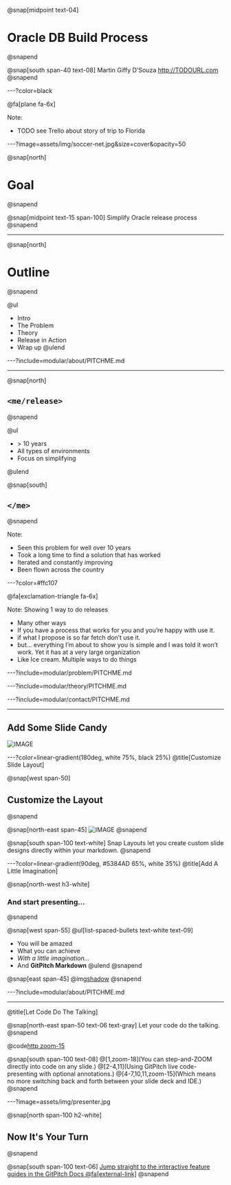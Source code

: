 @snap[midpoint text-04]
# Oracle DB Build Process
@snapend

@snap[south span-40 text-08]
Martin Giffy D'Souza
http://TODOURL.com
@snapend


---?color=black

@fa[plane fa-6x]

Note:
- TODO see Trello about story of trip to Florida


---?image=assets/img/soccer-net.jpg&size=cover&opacity=50

@snap[north]
# Goal
@snapend

@snap[midpoint text-15 span-100]
Simplify Oracle release process
@snapend


---

@snap[north]
# Outline
@snapend


@ul[](false)
- Intro
- The Problem
- Theory
- Release in Action
- Wrap up
@ulend


---?include=modular/about/PITCHME.md

---

@snap[north]
## `<me/release>`
@snapend


@ul[](false)

- &gt; 10 years
- All types of environments
- Focus on simplifying 

@ulend

@snap[south]
## `</me>`
@snapend

Note:
- Seen this problem for well over 10 years
- Took a long time to find a solution that has worked
- Iterated and constantly improving
- Been flown across the country

---?color=#ffc107

@fa[exclamation-triangle fa-6x]


Note:
Showing 1 way to do releases
- Many other ways
- If you have a process that works for you and you’re happy with use it.
- if what I propose is so far fetch don’t use it.
- but... everything I’m about to show you is simple and I was told it won’t work. Yet it has at a very large organization
- Like Ice cream. Multiple ways to do things


---?include=modular/problem/PITCHME.md


---?include=modular/theory/PITCHME.md


---?include=modular/contact/PITCHME.md

---

## Add Some Slide Candy

![IMAGE](assets/img/presentation.png)

---?color=linear-gradient(180deg, white 75%, black 25%)
@title[Customize Slide Layout]

@snap[west span-50]
## Customize the Layout
@snapend

@snap[north-east span-45]
![IMAGE](assets/img/presentation.png)
@snapend

@snap[south span-100 text-white]
Snap Layouts let you create custom slide designs directly within your markdown.
@snapend

---?color=linear-gradient(90deg, #5384AD 65%, white 35%)
@title[Add A Little Imagination]

@snap[north-west h3-white]
### And start presenting...
@snapend

@snap[west span-55]
@ul[list-spaced-bullets text-white text-09]
- You will be amazed
- What you can achieve
- *With a little imagination...*
- And **GitPitch Markdown**
@ulend
@snapend

@snap[east span-45]
@img[shadow](assets/img/conference.png)
@snapend


---?include=modular/about/PITCHME.md

---
@title[Let Code Do The Talking]

@snap[north-east span-50 text-06 text-gray]
Let your code do the talking.
@snapend

@code[http zoom-15](assets/src/sample.http)

@snap[south span-100 text-08]
@[1,zoom-18](You can step-and-ZOOM directly into code on any slide.)
@[2-4,11](Using GitPitch live code-presenting with optional annotations.)
@[4-7,10,11,zoom-15](Which means no more switching back and forth between your slide deck and IDE.)
@snapend

---?image=assets/img/presenter.jpg

@snap[north span-100 h2-white]
## Now It's Your Turn
@snapend

@snap[south span-100 text-06]
[Jump straight to the interactive feature guides in the GitPitch Docs @fa[external-link]](https://gitpitch.com/docs/getting-started/tutorial/)
@snapend
